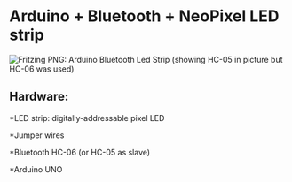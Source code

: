 # Arduino + Bluetooth + NeoPixel LED strip

![Fritzing PNG: Arduino Bluetooth Led Strip](https://github.com/waldooo/Bluetooth-RGB-light/images/luminaria_bluetooth_RGB_arduino.png "Arduino Bluetooth Led Strip") (showing HC-05 in picture but HC-06 was used)

## Hardware:

*LED strip: digitally-addressable pixel LED

*Jumper wires

*Bluetooth HC-06 (or HC-05 as slave)

*Arduino UNO
